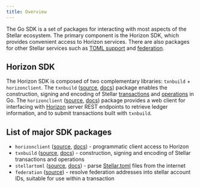 ```yaml
---
title: Overview
---
```


The Go SDK is a set of packages for interacting with most aspects of the Stellar ecosystem. The primary component is the Horizon SDK, which provides convenient access to Horizon services. There are also packages for other Stellar services such as [TOML support](https://github.com/stellar/stellar-protocol/blob/master/ecosystem/sep-0001.md) and [federation](https://github.com/stellar/stellar-protocol/blob/master/ecosystem/sep-0002.md).

## Horizon SDK

The Horizon SDK is composed of two complementary libraries: `txnbuild` + `horizonclient`.
The `txnbuild` ([source](https://github.com/metriqorg/go/tree/master/txnbuild), [docs](https://godoc.org/github.com/metriqorg/go/txnbuild)) package enables the construction, signing and encoding of Stellar [transactions](https://developers.stellar.org/docs/glossary/transactions/) and [operations](https://developers.stellar.org/docs/start/list-of-operations/) in Go. The `horizonclient` ([source](https://github.com/metriqorg/go/tree/master/clients/horizonclient), [docs](https://godoc.org/github.com/metriqorg/go/clients/horizonclient)) package provides a web client for interfacing with [Horizon](https://developers.stellar.org/docs/start/introduction/) server REST endpoints to retrieve ledger information, and to submit transactions built with `txnbuild`.

## List of major SDK packages

- `horizonclient` ([source](https://github.com/metriqorg/go/tree/master/clients/horizonclient), [docs](https://godoc.org/github.com/metriqorg/go/clients/horizonclient)) - programmatic client access to Horizon
- `txnbuild` ([source](https://github.com/metriqorg/go/tree/master/txnbuild), [docs](https://godoc.org/github.com/metriqorg/go/txnbuild)) - construction, signing and encoding of Stellar transactions and operations
- `stellartoml` ([source](https://github.com/metriqorg/go/tree/master/clients/stellartoml), [docs](https://godoc.org/github.com/metriqorg/go/clients/stellartoml)) - parse [Stellar.toml](../../guides/concepts/stellar-toml.md) files from the internet
- `federation` ([source](https://godoc.org/github.com/metriqorg/go/clients/federation)) - resolve federation addresses  into stellar account IDs, suitable for use within a transaction


